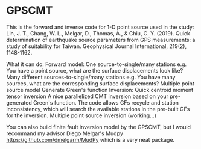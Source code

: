 # GPSCMT

This is the forward and inverse code for 1-D point source used in the study: 
Lin, J. T., Chang, W. L., Melgar, D., Thomas, A., & Chiu, C. Y. (2019). Quick determination of earthquake source parameters from GPS measurements: a study of suitability for Taiwan. Geophysical Journal International, 219(2), 1148-1162.

What it can do:
    Forward model:
        One source-to-single/many stations
            e.g. You have a point source, what are the surface displacements look like?
        Many different sources-to-single/many stations
            e.g. You have many sources, what are the corresponding surface displacements?
        Multiple point source model
        Generate Green's function
    Inversion:
        Quick centroid moment tensor inversion
            A nice parallelized CMT inversion based on your pre-generated Green's function. The code allows GFs recycle and station inconsistency, which will search the available stations in the pre-built GFs for the inversion.
        Multiple point source inversion (working...)

    
You can also build finite fault inversion model by the GPSCMT, but I would recommand my advisor Diego Melgar's Mudpy https://github.com/dmelgarm/MudPy which is a very neat package.
